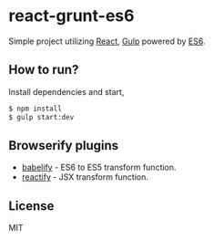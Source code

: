 # react-grunt-es6

Simple project utilizing [React](http://facebook.github.io/react/), [Gulp](http://gulpjs.com/) powered by [ES6](https://github.com/lukehoban/es6features).

## How to run?

Install dependencies and start,

```bash
$ npm install
$ gulp start:dev
```

## Browserify plugins

* [babelify](https://github.com/babel/babelify) - ES6 to ES5 transform function.
* [reactify](https://github.com/andreypopp/reactify) - JSX transform function.

## License

MIT
